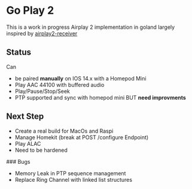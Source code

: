 # Go Play 2

This is a work in progress Airplay 2 implementation in goland largely inspired by [airplay2-receiver](https://github.com/openairplay/airplay2-receiver)

## Status

Can 

* be paired **manually** on IOS 14.x with a Homepod Mini
* Play AAC 44100 with buffered audio
* Play/Pause/Stop/Seek
* PTP supported and sync with homepod mini BUT **need improvments** 

## Next Step 

* Create a real build for MacOs and Raspi
* Manage Homekit (break at POST /configure Endpoint)
* Play ALAC
* Need to be hardened 

### Bugs

* Memory Leak in PTP sequence management
* Replace Ring Channel with linked list structures

